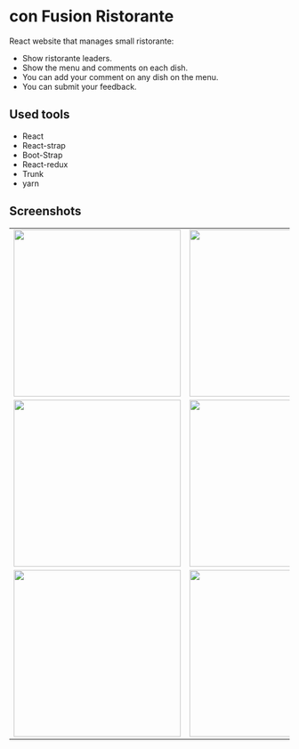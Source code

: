 # con Fusion Ristorante
React website that manages small ristorante:
- Show ristorante leaders.
- Show the menu and comments on each dish.
- You can add your comment on any dish on the menu.
- You can submit your feedback.

## Used tools
- React
- React-strap
- Boot-Strap
- React-redux
- Trunk
- yarn


## Screenshots
| | | |
|:-------------------------:|:-------------------------:|:-------------------------:|
| <image src="https://github.com/loaiKenawy/con-Fusion/assets/77583369/396f8d73-0a9d-4731-9dab-fc27e55f616c" weidth="600" height="300"/> | <image src="https://github.com/loaiKenawy/con-Fusion/assets/77583369/7c40adde-7b56-4988-bd8b-390dc67e8fae" weidth="600" height="300"/>
| <image src="https://github.com/loaiKenawy/con-Fusion/assets/77583369/8ccd73b3-43dc-4773-a60f-c2b74b845987" weidth="600" height="300"/> | <image src="https://github.com/loaiKenawy/con-Fusion/assets/77583369/76e08b76-b6f9-4503-bf2e-9c78829ee614" weidth="600" height="300"/>  
| <image src="https://github.com/loaiKenawy/con-Fusion/assets/77583369/eea6abb7-9fc8-4769-848c-fedfcf4997b7" weidth="600" height="300"/> | <image src="https://github.com/loaiKenawy/con-Fusion/assets/77583369/383803d2-ebce-47cc-b605-68c1cec5f426" weidth="600" height="300"/> |

